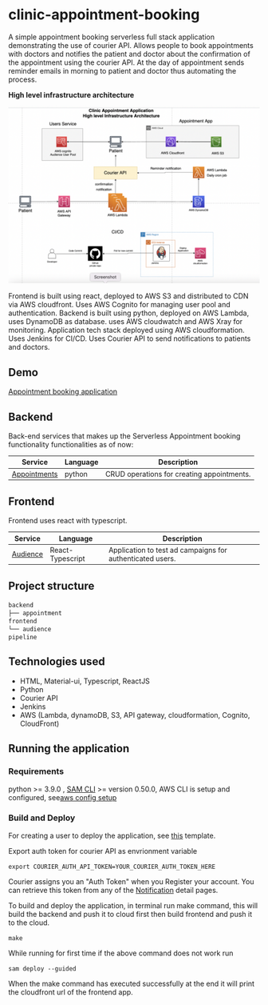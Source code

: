 # clinic-appointment-booking
A simple appointment booking serverless full stack application demonstrating the use of courier API. Allows people to book appointments with doctors and notifies the patient and doctor about the confirmation of the appointment using the courier API. At the day of appointment sends reminder emails in morning to patient and doctor thus automating the process.

**High level infrastructure architecture**

<p align="center">
    <img alt="Platform architecture diagram" src="images/high-level-architecture.png"/>
</p>

Frontend is built using react, deployed to AWS S3 and distributed to CDN via AWS cloudfront. Uses AWS Cognito for managing user pool and authentication. Backend is built using python, deployed on AWS Lambda, uses DynamoDB as database. uses AWS cloudwatch and AWS Xray for monitoring. Application tech stack deployed using AWS cloudformation. Uses Jenkins for CI/CD. Uses Courier API to send notifications to patients and doctors.

## Demo

[Appointment booking application](https://d10j1cxwbljaix.cloudfront.net/)

## Backend

Back-end services that makes up the Serverless Appointment booking functionality functionalities as of now:

Service | Language | Description
------------------------------------------------- | ------------------------------------------------- | ---------------------------------------------------------------------------------
[Appointments](./backend/appointments/) | python | CRUD operations for creating appointments.

## Frontend

Frontend uses react with typescript.

Service | Language | Description
------------------------------------------------- | ------------------------------------------------- | ---------------------------------------------------------------------------------
[Audience](./frontend/audience/) | React-Typescript | Application to test ad campaigns for authenticated users.

## Project structure

    backend
    ├── appointment
    frontend
    └── audience
    pipeline

## Technologies used

* HTML, Material-ui, Typescript, ReactJS
* Python
* Courier API
* Jenkins
* AWS (Lambda, dynamoDB, S3, API gateway, cloudformation, Cognito, CloudFront)

## Running the application

### Requirements
python >= 3.9.0 , [SAM CLI](https://docs.aws.amazon.com/serverless-application-model/latest/developerguide/serverless-sam-cli-install.html) >= version 0.50.0,
AWS CLI is setup and configured, see[aws config setup](https://docs.aws.amazon.com/cli/latest/userguide/cli-configure-files.html)

### Build and Deploy 

For creating a user to deploy the application, see [this](./pipeline/jenkinsIAMUser.yml) template.

Export auth token for courier API as envrionment variable

    export COURIER_AUTH_API_TOKEN=YOUR_COURIER_AUTH_TOKEN_HERE

Courier assigns you an "Auth Token" when you Register your account. You can retrieve this token from any of the [Notification](https://app.courier.com/designer/notifications) detail pages.

To build and deploy the application, in terminal run make command, this will build the backend and push it to cloud first then build frontend and push it to the cloud.

    make

While running for first time if the above command does not work run

    sam deploy --guided

When the make command has executed successfully at the end it will print the cloudfront url of the frontend app.